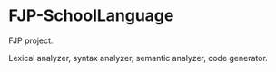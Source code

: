 # FJP-SchoolLanguage
FJP project.

Lexical analyzer, syntax analyzer, semantic analyzer, code generator.
